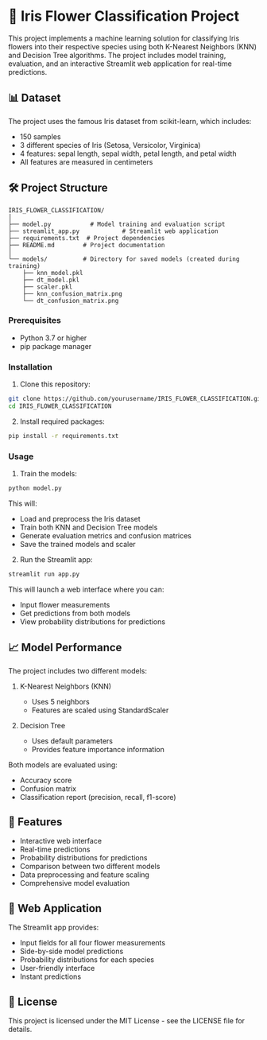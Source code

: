 # 🌸 Iris Flower Classification Project

This project implements a machine learning solution for classifying Iris flowers into their respective species using both K-Nearest Neighbors (KNN) and Decision Tree algorithms. The project includes model training, evaluation, and an interactive Streamlit web application for real-time predictions.

## 📊 Dataset

The project uses the famous Iris dataset from scikit-learn, which includes:
- 150 samples
- 3 different species of Iris (Setosa, Versicolor, Virginica)
- 4 features: sepal length, sepal width, petal length, and petal width
- All features are measured in centimeters

## 🛠️ Project Structure

```
IRIS_FLOWER_CLASSIFICATION/
│
├── model.py           # Model training and evaluation script
├── streamlit_app.py            # Streamlit web application
├── requirements.txt  # Project dependencies
├── README.md        # Project documentation
│
└── models/          # Directory for saved models (created during training)
    ├── knn_model.pkl
    ├── dt_model.pkl
    ├── scaler.pkl
    ├── knn_confusion_matrix.png
    └── dt_confusion_matrix.png
```


### Prerequisites

- Python 3.7 or higher
- pip package manager

### Installation

1. Clone this repository:
```bash
git clone https://github.com/yourusername/IRIS_FLOWER_CLASSIFICATION.git
cd IRIS_FLOWER_CLASSIFICATION
```

2. Install required packages:
```bash
pip install -r requirements.txt
```

### Usage

1. Train the models:
```bash
python model.py
```
This will:
- Load and preprocess the Iris dataset
- Train both KNN and Decision Tree models
- Generate evaluation metrics and confusion matrices
- Save the trained models and scaler

2. Run the Streamlit app:
```bash
streamlit run app.py
```
This will launch a web interface where you can:
- Input flower measurements
- Get predictions from both models
- View probability distributions for predictions

## 📈 Model Performance

The project includes two different models:
1. K-Nearest Neighbors (KNN)
   - Uses 5 neighbors
   - Features are scaled using StandardScaler
   
2. Decision Tree
   - Uses default parameters
   - Provides feature importance information

Both models are evaluated using:
- Accuracy score
- Confusion matrix
- Classification report (precision, recall, f1-score)

## 🌟 Features

- Interactive web interface
- Real-time predictions
- Probability distributions for predictions
- Comparison between two different models
- Data preprocessing and feature scaling
- Comprehensive model evaluation

## 📱 Web Application

The Streamlit app provides:
- Input fields for all four flower measurements
- Side-by-side model predictions
- Probability distributions for each species
- User-friendly interface
- Instant predictions


## 📝 License

This project is licensed under the MIT License - see the LICENSE file for details. 
